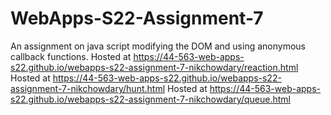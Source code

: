 # WebApps-S22-Assignment-7
An assignment on java script modifying the DOM and using anonymous callback functions.
Hosted at <https://44-563-web-apps-s22.github.io/webapps-s22-assignment-7-nikchowdary/reaction.html>
Hosted at <https://44-563-web-apps-s22.github.io/webapps-s22-assignment-7-nikchowdary/hunt.html>
Hosted at <https://44-563-web-apps-s22.github.io/webapps-s22-assignment-7-nikchowdary/queue.html>
